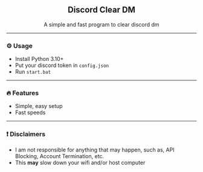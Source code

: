 <div align="center">
  
  <h2 align="center">Discord Clear DM</h2>
  <p align="center">
    A simple and fast program to clear discord dm
  </p>
</div>

---

### ⚙️ Usage

- Install Python 3.10+
- Put your discord token in `config.json`
- Run `start.bat`

---

### 🔥 Features

- Simple, easy setup
- Fast speeds

---

### ❗ Disclaimers

- I am not responsible for anything that may happen, such as, API Blocking, Account Termination, etc.
- This **may** slow down your wifi and/or host computer